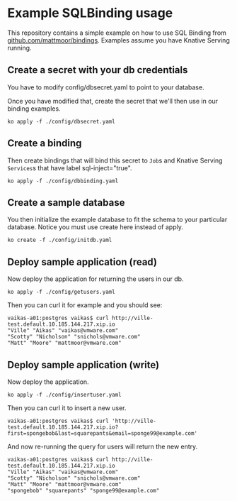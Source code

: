# Example SQLBinding usage

This repository contains a simple example on how to use SQL Binding from
[github.com/mattmoor/bindings](https://github.com/mattmoor/bindings). Examples
assume you have Knative Serving running.

## Create a secret with your db credentials

You have to modify config/dbsecret.yaml to point to your database.

Once you have modified that, create the secret that we'll then use
in our binding examples.

```shell
ko apply -f ./config/dbsecret.yaml
```

## Create a binding

Then create bindings that will bind this secret to `Job`s and Knative Serving
`Services`s that have label sql-inject="true".

```shell
ko apply -f ./config/dbbinding.yaml
```

## Create a sample database

You then initialize the example database to fit the schema to your particular
database. Notice you must use create here instead of apply.

```shell
ko create -f ./config/initdb.yaml
```


## Deploy sample application (read)

Now deploy the application for returning the users in our db.

```shell
ko apply -f ./config/getusers.yaml
```

Then you can curl it for example and you should see:

```shell
vaikas-a01:postgres vaikas$ curl http://ville-test.default.10.185.144.217.xip.io
"Ville" "Aikas" "vaikas@vmware.com"
"Scotty" "Nicholson" "snichols@vmware.com"
"Matt" "Moore" "mattmoor@vmware.com"
```

## Deploy sample application (write)

Now deploy the application.

```shell
ko apply -f ./config/insertuser.yaml
```

Then you can curl it to insert a new user.

```shell
vaikas-a01:postgres vaikas$ curl 'http://ville-test.default.10.185.144.217.xip.io?first=spongebob&last=squarepants&email=sponge99@example.com'
```

And now re-running the query for users will return the new entry.

```shell
vaikas-a01:postgres vaikas$ curl http://ville-test.default.10.185.144.217.xip.io
"Ville" "Aikas" "vaikas@vmware.com"
"Scotty" "Nicholson" "snichols@vmware.com"
"Matt" "Moore" "mattmoor@vmware.com"
"spongebob" "squarepants" "sponge99@example.com"
```

